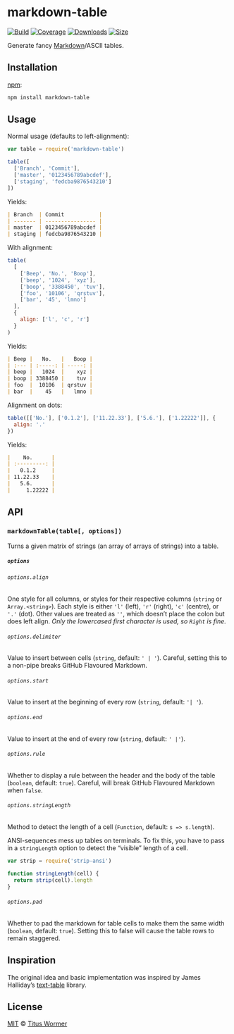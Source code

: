 # markdown-table

[![Build][build-badge]][build]
[![Coverage][coverage-badge]][coverage]
[![Downloads][downloads-badge]][downloads]
[![Size][size-badge]][size]

Generate fancy [Markdown][fancy]/ASCII tables.

## Installation

[npm][]:

```bash
npm install markdown-table
```

## Usage

Normal usage (defaults to left-alignment):

```javascript
var table = require('markdown-table')

table([
  ['Branch', 'Commit'],
  ['master', '0123456789abcdef'],
  ['staging', 'fedcba9876543210']
])
```

Yields:

```markdown
| Branch  | Commit           |
| ------- | ---------------- |
| master  | 0123456789abcdef |
| staging | fedcba9876543210 |
```

With alignment:

```javascript
table(
  [
    ['Beep', 'No.', 'Boop'],
    ['beep', '1024', 'xyz'],
    ['boop', '3388450', 'tuv'],
    ['foo', '10106', 'qrstuv'],
    ['bar', '45', 'lmno']
  ],
  {
    align: ['l', 'c', 'r']
  }
)
```

Yields:

```markdown
| Beep |   No.   |   Boop |
| :--- | :-----: | -----: |
| beep |   1024  |    xyz |
| boop | 3388450 |    tuv |
| foo  |  10106  | qrstuv |
| bar  |    45   |   lmno |
```

Alignment on dots:

```javascript
table([['No.'], ['0.1.2'], ['11.22.33'], ['5.6.'], ['1.22222']], {
  align: '.'
})
```

Yields:

```markdown
|    No.      |
| :---------: |
|   0.1.2     |
| 11.22.33    |
|   5.6.      |
|     1.22222 |
```

## API

### `markdownTable(table[, options])`

Turns a given matrix of strings (an array of arrays of strings) into a table.

##### `options`

###### `options.align`

One style for all columns, or styles for their respective columns (`string` or
`Array.<string>`).  Each style is either `'l'` (left), `'r'` (right), `'c'`
(centre), or `'.'` (dot).  Other values are treated as `''`, which doesn’t place
the colon but does left align.  _Only the lowercased first character is used,
so `Right` is fine._

###### `options.delimiter`

Value to insert between cells (`string`, default: `' | '`).  Careful, setting
this to a non-pipe breaks GitHub Flavoured Markdown.

###### `options.start`

Value to insert at the beginning of every row (`string`, default: `'| '`).

###### `options.end`

Value to insert at the end of every row (`string`, default: `' |'`).

###### `options.rule`

Whether to display a rule between the header and the body of the table
(`boolean`, default: `true`).  Careful, will break GitHub Flavoured Markdown
when `false`.

###### `options.stringLength`

Method to detect the length of a cell (`Function`, default: `s => s.length`).

ANSI-sequences mess up tables on terminals.  To fix this, you have to
pass in a `stringLength` option to detect the “visible” length of a
cell.

```javascript
var strip = require('strip-ansi')

function stringLength(cell) {
  return strip(cell).length
}
```

###### `options.pad`

Whether to pad the markdown for table cells to make them the same width
(`boolean`, default: `true`).  Setting this to false will cause the table
rows to remain staggered.

## Inspiration

The original idea and basic implementation was inspired by James
Halliday’s [text-table][] library.

## License

[MIT][license] © [Titus Wormer][author]

<!-- Definitions -->

[build-badge]: https://img.shields.io/travis/wooorm/markdown-table.svg

[build]: https://travis-ci.org/wooorm/markdown-table

[coverage-badge]: https://img.shields.io/codecov/c/github/wooorm/markdown-table.svg

[coverage]: https://codecov.io/github/wooorm/markdown-table

[downloads-badge]: https://img.shields.io/npm/dm/markdown-table.svg

[downloads]: https://www.npmjs.com/package/markdown-table

[size-badge]: https://img.shields.io/bundlephobia/minzip/markdown-table.svg

[size]: https://bundlephobia.com/result?p=markdown-table

[npm]: https://docs.npmjs.com/cli/install

[license]: license

[author]: https://wooorm.com

[fancy]: https://help.github.com/articles/github-flavored-markdown/#tables

[text-table]: https://github.com/substack/text-table
